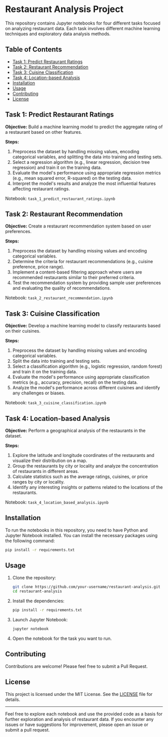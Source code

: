 # Restaurant Analysis Project

This repository contains Jupyter notebooks for four different tasks focused on analyzing restaurant data. Each task involves different machine learning techniques and exploratory data analysis methods.

## Table of Contents

- [Task 1: Predict Restaurant Ratings](#task-1-predict-restaurant-ratings)
- [Task 2: Restaurant Recommendation](#task-2-restaurant-recommendation)
- [Task 3: Cuisine Classification](#task-3-cuisine-classification)
- [Task 4: Location-based Analysis](#task-4-location-based-analysis)
- [Installation](#installation)
- [Usage](#usage)
- [Contributing](#contributing)
- [License](#license)

## Task 1: Predict Restaurant Ratings

**Objective:** Build a machine learning model to predict the aggregate rating of a restaurant based on other features.

**Steps:**
1. Preprocess the dataset by handling missing values, encoding categorical variables, and splitting the data into training and testing sets.
2. Select a regression algorithm (e.g., linear regression, decision tree regression) and train it on the training data.
3. Evaluate the model's performance using appropriate regression metrics (e.g., mean squared error, R-squared) on the testing data.
4. Interpret the model's results and analyze the most influential features affecting restaurant ratings.

Notebook: `task_1_predict_restaurant_ratings.ipynb`

## Task 2: Restaurant Recommendation

**Objective:** Create a restaurant recommendation system based on user preferences.

**Steps:**
1. Preprocess the dataset by handling missing values and encoding categorical variables.
2. Determine the criteria for restaurant recommendations (e.g., cuisine preference, price range).
3. Implement a content-based filtering approach where users are recommended restaurants similar to their preferred criteria.
4. Test the recommendation system by providing sample user preferences and evaluating the quality of recommendations.

Notebook: `task_2_restaurant_recommendation.ipynb`

## Task 3: Cuisine Classification

**Objective:** Develop a machine learning model to classify restaurants based on their cuisines.

**Steps:**
1. Preprocess the dataset by handling missing values and encoding categorical variables.
2. Split the data into training and testing sets.
3. Select a classification algorithm (e.g., logistic regression, random forest) and train it on the training data.
4. Evaluate the model's performance using appropriate classification metrics (e.g., accuracy, precision, recall) on the testing data.
5. Analyze the model's performance across different cuisines and identify any challenges or biases.

Notebook: `task_3_cuisine_classification.ipynb`

## Task 4: Location-based Analysis

**Objective:** Perform a geographical analysis of the restaurants in the dataset.

**Steps:**
1. Explore the latitude and longitude coordinates of the restaurants and visualize their distribution on a map.
2. Group the restaurants by city or locality and analyze the concentration of restaurants in different areas.
3. Calculate statistics such as the average ratings, cuisines, or price ranges by city or locality.
4. Identify any interesting insights or patterns related to the locations of the restaurants.

Notebook: `task_4_location_based_analysis.ipynb`

## Installation

To run the notebooks in this repository, you need to have Python and Jupyter Notebook installed. You can install the necessary packages using the following command:

```bash
pip install -r requirements.txt
```

## Usage

1. Clone the repository:
   ```bash
   git clone https://github.com/your-username/restaurant-analysis.git
   cd restaurant-analysis
   ```
2. Install the dependencies:
   ```bash
   pip install -r requirements.txt
   ```
3. Launch Jupyter Notebook:
   ```bash
   jupyter notebook
   ```
4. Open the notebook for the task you want to run.

## Contributing

Contributions are welcome! Please feel free to submit a Pull Request.

## License

This project is licensed under the MIT License. See the [LICENSE](LICENSE) file for details.

---

Feel free to explore each notebook and use the provided code as a basis for further exploration and analysis of restaurant data. If you encounter any issues or have suggestions for improvement, please open an issue or submit a pull request.
